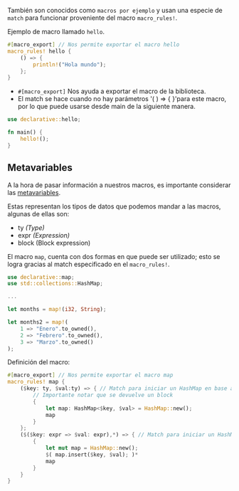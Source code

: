 También son conocidos  como `macros por ejemplo` y usan una especie de `match` para funcionar proveniente del macro `macro_rules!`.

Ejemplo de macro llamado `hello`.

```rust
#[macro_export] // Nos permite exportar el macro hello
macro_rules! hello {
	() => {
		println!("Hola mundo");
	};
}
```

- `#[macro_export]` Nos ayuda a exportar el macro de la biblioteca.
- El match se hace cuando no hay parámetros '( ) => { }'para este macro, por lo que puede usarse desde main de la siguiente manera.

```rust 
use declarative::hello;

fn main() {
	hello!();
}
```

## Metavariables

A la hora de pasar información a nuestros macros, es importante considerar las [metavariables](https://doc.rust-lang.org/reference/macros-by-example.html#metavariables).   

Estas representan los tipos de datos que podemos mandar a las macros, algunas de ellas son:
- ty *(Type)*
- expr *(Expression)*
- block (Block expression)


El macro `map`, cuenta con dos formas en que puede ser utilizado; esto se logra gracias al match especificado en el `macro_rules!`.

```rust
use declarative::map;
use std::collections::HashMap;

...

let months = map!(i32, String);

let months2 = map!(
	1 => "Enero".to_owned(),
	2 => "Febrero".to_owned(),
	3 => "Marzo".to_owned()
);
```

Definición del macro:

```rust
#[macro_export] // Nos permite exportar el macro map
macro_rules! map {
	($key: ty, $val:ty) => { // Match para iniciar un HashMap en base a los tipos.
		// Importante notar que se devuelve un block
		{
			let map: HashMap<$key, $val> = HashMap::new();
			map
		}
	};
	($($key: expr => $val: expr),*) => { // Match para iniciar un HashMap en base a los valores.
		{
			let mut map = HashMap::new();
			$( map.insert($key, $val); )*
			map
		}
	}
}
```